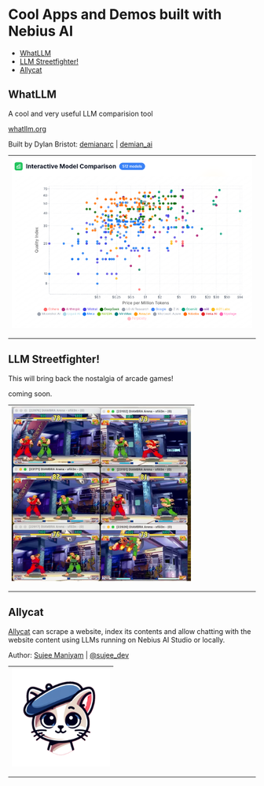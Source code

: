 # Cool Apps and Demos built with Nebius AI

  - [WhatLLM](#whatllm)
  - [LLM Streetfighter!](#llm-streetfighter)
  - [Allycat](#allycat)


## WhatLLM

A cool and very useful LLM comparision tool

[whatllm.org](https://www.whatllm.org/)

Built by Dylan Bristot: [demianarc](https://github.com/demianarc)  |  [demian_ai](https://twitter.com/demian_ai)

| ![](images/what-llm-1.png)
|-

---

## LLM Streetfighter!

This will bring back the nostalgia of arcade games!

coming soon.

| ![](images/street-fighter-1.png)
|-

---

## Allycat

[Allycat](https://github.com/The-AI-Alliance/allycat) can scrape a website, index its contents and allow chatting with the website content using LLMs running on Nebius AI Studio or locally.

Author: [Sujee Maniyam](https://sujee.dev/)  |   [@sujee_dev](https://x.com/sujee_dev/)

| <img src="images/allycat-1.png" width="200">
|-


---

